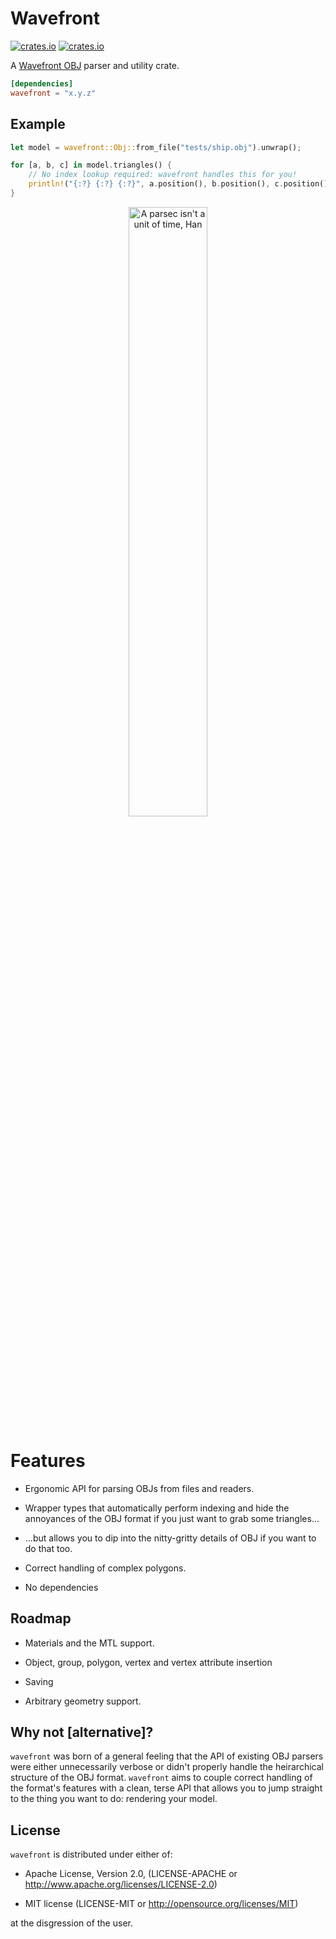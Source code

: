 # Wavefront

[![crates.io](https://img.shields.io/crates/v/wavefront.svg)](https://crates.io/crates/wavefront)
[![crates.io](https://docs.rs/wavefront/badge.svg)](https://docs.rs/wavefront)

A [Wavefront OBJ](https://en.wikipedia.org/wiki/Wavefront_.obj_file) parser and
utility crate.

```toml
[dependencies]
wavefront = "x.y.z"
```

## Example

```rust
let model = wavefront::Obj::from_file("tests/ship.obj").unwrap();

for [a, b, c] in model.triangles() {
    // No index lookup required: wavefront handles this for you!
    println!("{:?} {:?} {:?}", a.position(), b.position(), c.position());
}
```

<p align="center">
	<img src="https://raw.githubusercontent.com/zesterer/wavefront/master/misc/screenshot.png" alt="A parsec isn't a unit of time, Han" width="50%"/>
</p>

# Features

- Ergonomic API for parsing OBJs from files and readers.

- Wrapper types that automatically perform indexing and hide the annoyances of
  the OBJ format if you just want to grab some triangles...

- ...but allows you to dip into the nitty-gritty details of OBJ if you want to
  do that too.

- Correct handling of complex polygons.

- No dependencies

## Roadmap

- Materials and the MTL support.

- Object, group, polygon, vertex and vertex attribute insertion

- Saving

- Arbitrary geometry support.

## Why not [alternative]?

`wavefront` was born of a general feeling that the API of existing OBJ parsers
were either unnecessarily verbose or didn't properly handle the heirarchical
structure of the OBJ format. `wavefront` aims to couple correct handling of the
format's features with a clean, terse API that allows you to jump straight to
the thing you want to do: rendering your model.

## License

`wavefront` is distributed under either of:

- Apache License, Version 2.0, (LICENSE-APACHE or http://www.apache.org/licenses/LICENSE-2.0)

- MIT license (LICENSE-MIT or http://opensource.org/licenses/MIT)

at the disgression of the user.
